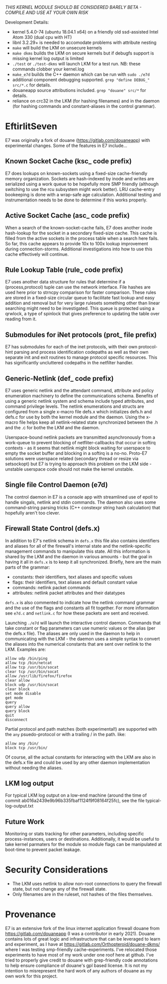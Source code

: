 *THIS KERNEL MODULE SHOULD BE CONSIDERED BARELY BETA - COMPILE AND USE AT YOUR OWN RISK*

Development Details:
- kernel 5.4.0-74 (ubuntu 18.04.1 x64) on a friendly old ssd-assisted Intel Atom 330 (dual cpu with HT)
- libnl 3.2.29+ is needed to accomodate problems with attribute nesting
- `make` will build the LKM on unsecure kernels
- `make dkms` builds the LKM on secure kernels but if debugfs support is missing kernel log output is limited
- `./test` or `./test-dkms` will launch LKM for a test run. NB: these commands clobber your kernel.log
- `make_e7d` builds the C++ daemon which can be run with `sudo ./e7d`
- additional component debugging supported. `grep "define DEBUG_" src/*.c` for details.
- douaneapp source attributions included. `grep "douane" src/*` for details.
- reliance on crc32 in the LKM (for hashing filenames) and in the daemon (for hashing commands and constant-aliases in the control grammar).

# EftirlitSeven

E7 was originally a fork of douane (https://gitlab.com/douaneapp) with experimental changes. Some of the features in E7 include...

## Known Socket Cache (ksc_ code prefix)

E7 does lookups on known-sockets using a fixed-size cache-friendly memory organization. Sockets are hash-indexed by inode and writes are serialized using a work queue to be hopefully more SMP friendly (although switching to use the rcu subsystem might work better). LRU cache-entry bookeeping is done with a wrap-safe age calculation. Additional testing and instrumentation needs to be done to determine if this works properly.

## Active Socket Cache (asc_ code prefix)

When a search of the known-socket-cache fails, E7 does another inode hash-lookup for the socket in a secondary fixed-size cache. This cache is filled from the active sockets in the process table when a search here fails. So far, this cache appears to provide 10x to 100x lookup improvement during connection-storms. Additional investigations into how to use this cache effectively will continue.

## Rule Lookup Table (rule_ code prefix)

E7 uses another data structure for rules that determine if a (process,protocol) tuple can use the network interface. File hashes are used here prior to strncpy comparison for faster comparison. These rules are stored in a fixed-size circular queue to facilitate fast lookup and easy addition and removal but for very large rulesets something other than linear searching might need to be investigated. This queue is protected using a qrwlock, a type of spinlock that gives preference to updating the table over reading from it.

## Submodules for iNet protocols (prot_ file prefix)

E7 has submodules for each of the inet protocols, with their own protocol-hint parsing and process identification codepaths as well as their own separate init and exit routines to manage protocol specific resources. This has significantly uncluttered codepaths in the netfilter handler.

## Generic-Netlink (def_ code prefix)

E7 uses generic netlink and the attendant command, attribute and policy enumeration machinery to define the communications schema. Benefits of using a generic netlink system and schema include typed attributes, and command privilege levels. The netlink enumerations and structs are configured from a single x-macro file defs.x which initializes defs.h and defs.c for use by both the kernel module and the daemon. Using the x-macro file helps keep all netlink-related state synchronized between the .h and the .c for bothe the LKM and the daemon.

Userspace-bound netlink packets are transmitted asynchronously from a work-queue to prevent blocking of netfliter-callbacks that occur in softirq contexts - as it seems that netlink might block waiting for userspace to empty the socket buffer and blocking in a softirq is a no-no. Proto-E7 solutions were userspace related (secondary thread or resize via setsockopt) but E7 is trying to approach this problem on the LKM side - unstable userspace code should not make the kernel unstable.

## Single file Control Daemon (e7d)

The control daemon in E7 is a console app with streamlined use of epoll to handle singals, netlink and stdin commands. The daemon also uses some command-string parsing tricks (C++ constexpr string hash calculation) that hopefully aren't too clever.

## Firewall State Control (defs.x)

In addition to E7's netlink schema in `defs.x` this file also contains identifiers and aliases for all of the firewall's internal state and the netlink-specific management commands to manipulate this state. All this information is shared by the LKM and the daemon in various amounts - but the goal in having it all in `defs.x` is to keep it all synchronized. Briefly, here are the main parts of the grammar:
- constants: their identifiers, text aliases and specific values
- flags: their identifiers, text aliases and default constant value
- commands: netlink packet commands
- attributes: netlink packet attributes and their datatypes

`defs.x` is also commented to indicate how the netlink command grammar and the use of the flags and constants all fit together. For more information see `e7d.c` and `netlink.c` for how these packets are sent and received.

Launching `./e7d` will launch the interactive control daemon. Commands that take constant or flag parameters can use numeric values or the alias (per the defs.x file). The aliases are only used in the daemon to help in communicating with the LKM - the daemon uses a simple syntax to convert the aliases into the numerical constants that are sent over netlink to the LKM. Examples are:
```
allow udp /bin/ping
allow tcp /bin/netcat
allow tcp /usr/bin/socat
clear tcp /usr/bin/socat
allow /usr/lib/firefox/firefox
clear allow
block udp /usr/bin/socat
clear block
set mode disable
get mode
query
query allow
query block
quit
disconnect
```

Partial protocol and path matches (both experimental!) are supported with the `any` psuedo-protocol or with a trailing / in the path. like:
```
allow any /bin/
block tcp /usr/bin/
```

Of course, all the actual constants for interacting with the LKM are also in the defs.x file and could be used by any other daemon implementation without needing the aliases.
  
## LKM log output

For typical LKM log output on a low-end machine (around the time of commit ab016a2439e9b96b335fbaf1124f9f08164f25fc), see the file typical-log-output.txt

## Future Work

Monitoring or stats tracking for other parameters, including specific process-instances, users or destinations. Additionally, it would be useful to take kernel parmaters for the module so module flags can be manipulated at boot-time to prevent packet leakage.

# Security Considerations

- The LKM uses netlink to allow non-root connections to query the firewall state, but not change any of the firewall state.
- Only filenames are in the ruleset, not hashes of the files themselves.

# Provenance

E7 is an extensive fork of the linux internet application firewall douane from https://gitlab.com/douaneapp (I was a contributor in early 2021). Douane contains lots of great logic and infrastructure that can be leveraged to learn and experiment, as I have at https://gitlab.com/Orthopteroid/douane-dkms/ where I was testing smp-friendly cache-experiments. I've relocated those experiments to have most of my work under one roof here at github. I've tried to properly give credit to douane with grep-friendly code annotations to help ensure compliance of douane's gpl based license. It is not my intention to misrepresent the hard work of any authors of douane as my own work for this project.
